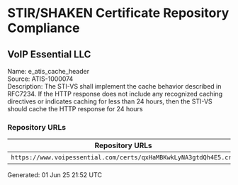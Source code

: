 # STIR/SHAKEN Certificate Repository Compliance

## VoIP Essential LLC

Name: e_atis_cache_header\
Source: ATIS-1000074\
Description: The STI-VS shall implement the cache behavior described in RFC7234. If the HTTP response does not include any recognized caching directives or indicates caching for less than 24 hours, then the STI-VS should cache the HTTP response for 24 hours
### Repository URLs

| Repository URLs | Not After |  Problems | Link |
|-----------------|-----------|-----------|------|
| `https://www.voipessential.com/certs/qxHaMBKwkLyNA3gtdQh4E5.crt` | 04&#160;Apr&#160;26&#160;19:31&#160;UTC | true | [view](../../REPOS/1d2ccdd1a108c96c2af60fca154d837bb2341433/README.md) |


Generated: 01 Jun 25 21:52 UTC